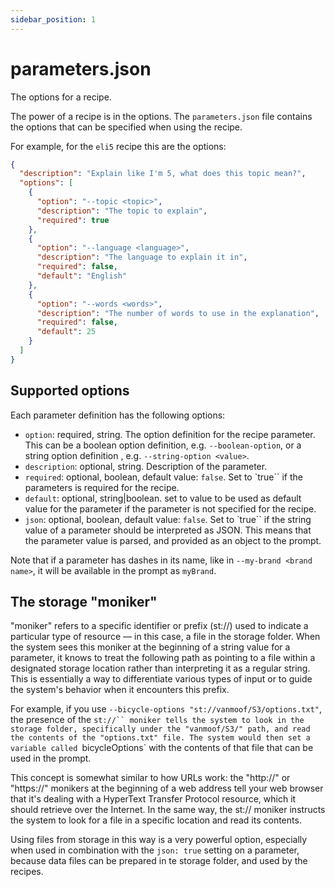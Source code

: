 ```yaml
---
sidebar_position: 1
---
```


# parameters.json

The options for a recipe.

The power of a recipe is in the options. The `parameters.json` file contains the options that can be specified when using the recipe.

For example, for the `eli5` recipe this are the options:

```json
{
  "description": "Explain like I'm 5, what does this topic mean?",
  "options": [
    {
      "option": "--topic <topic>",
      "description": "The topic to explain",
      "required": true
    },
    {
      "option": "--language <language>",
      "description": "The language to explain it in",
      "required": false,
      "default": "English"
    },
    {
      "option": "--words <words>",
      "description": "The number of words to use in the explanation",
      "required": false,
      "default": 25
    }
  ]
}
```

## Supported options

Each parameter definition has the following options:

- `option`: required, string. The option definition for the recipe parameter. This can be a boolean option definition, e.g. `--boolean-option`, or a string option definition , e.g. `--string-option <value>`. 
- `description`: optional, string. Description of the parameter.
- `required`: optional, boolean, default value: `false`. Set to `true`` if the parameters is required for the recipe.
- `default`: optional, string|boolean. set to value to be used as default value for the parameter if the parameter is not specified for the recipe.
- `json`: optional, boolean, default value: `false`. Set to `true`` if the string value of a parameter should be interpreted as JSON. This means that the parameter value is parsed, and provided as an object to the prompt. 

Note that if a parameter has dashes in its name, like in `--my-brand <brand name>`, it will be available in the prompt as `myBrand`.

## The storage "moniker"
"moniker" refers to a specific identifier or prefix (st://) used to indicate a particular type of resource — in this case, a file in the storage folder. When the system sees this moniker at the beginning of a string value for a parameter, it knows to treat the following path as pointing to a file within a designated storage location rather than interpreting it as a regular string. This is essentially a way to differentiate various types of input or to guide the system's behavior when it encounters this prefix.

For example, if you use `--bicycle-options "st://vanmoof/S3/options.txt"`, the presence of the `st://`` moniker tells the system to look in the storage folder, specifically under the "vanmoof/S3/" path, and read the contents of the "options.txt" file. The system would then set a variable called `bicycleOptions` with the contents of that file that can be used in the prompt.

This concept is somewhat similar to how URLs work: the "http://" or "https://" monikers at the beginning of a web address tell your web browser that it's dealing with a HyperText Transfer Protocol resource, which it should retrieve over the Internet. In the same way, the st:// moniker instructs the system to look for a file in a specific location and read its contents.

Using files from storage in this way is a very powerful option, especially when used in combination with the `json: true` setting on a parameter, because data files can be prepared in te storage folder, and used by the recipes. 



